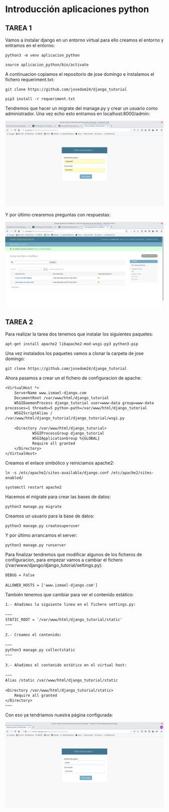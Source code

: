 # Introducción aplicaciones python

## TAREA 1

Vamos a instalar django en un entorno virtual para ello creamos el entorno y entramos en el entorno:

~~~
python3 -m venv aplicacion_python
~~~

~~~
source aplicacion_python/bin/activate
~~~

A continuacion copiamos el repositorio de jose domingo e instalamos el fichero requeriment.txt:

~~~
git clone https://github.com/josedom24/django_tutorial
~~~

~~~
pip3 install -r requeriment.txt
~~~

Tendremos que hacer un migrate del manage.py y crear un usuario como administrador.
Una vez echo esto entramos en localhost:8000/admin:

![Primera página](img/django1.png)

Y por último crearemos preguntas con respuestas:

![Primera página](img/django2.png)

## TAREA 2

Para realizar la tarea dos tenemos que instalar los siguientes paquetes:

~~~
apt-get install apache2 libapache2-mod-wsgi-py3 python3-pip
~~~

Una vez instalados los paquetes vamos a clonar la carpeta de jose domingo:

~~~
git clone https://github.com/josedom24/django_tutorial
~~~

Ahora pasamos a crear un el fichero de configuracion de apache:

~~~
<VirtualHost *>
    ServerName www.ismael-django.com
    DocumentRoot /var/www/html/django_tutorial
    WSGIDaemonProcess django_tutorial user=www-data group=www-data processes=1 threads=5 python-path=/var/www/html/django_tutorial
    WSGIScriptAlias / /var/www/html/django_tutorial/django_tutorial/wsgi.py

    <Directory /var/www/html/django_tutorial>
            WSGIProcessGroup django_tutorial
            WSGIApplicationGroup %{GLOBAL}
            Require all granted
    </Directory>
</VirtualHost>
~~~

Creamos el enlace simbólico y reiniciamos apache2:

~~~
ln -s /etc/apache2/sites-available/django.conf /etc/apache2/sites-enabled/
~~~

~~~
systemctl restart apache2
~~~

Hacemos el migrate para crear las bases de datos:

~~~
python3 manage.py migrate
~~~

Creamos un usuario para la base de datos:

~~~
python3 manage.py createsuperuser
~~~

Y por último arrancamos el server:

~~~
python3 manage.py runserver
~~~

Para finalizar tendremos que modificar algunos de los ficheros de configuracion, para empezar vamos a cambiar el fichero (/var/www/django/django_tutorial/settings.py):

~~~
DEBUG = False

ALLOWED_HOSTS = ['www.ismael-django.com']
~~~

También tenemos que cambiar para ver el contenido estático:

	1.- Añadimos la siguiente linea en el fichero settings.py:

	~~~	
	STATIC_ROOT = '/var/www/html/django_tutorial/static'
	~~~

	2.- Creamos el contenido:

	~~~
	python3 manage.py collectstatic
	~~~

	3.- Añadimos el contenido estático en el virtual host:

	~~~
	Alias /static /var/www/html/django_tutorial/static

  	<Directory /var/www/html/django_tutorial/static>
    	Require all granted
  	</Directory>
	~~~

Con eso ya tendriamos nuestra página configurada:

![Primera página](img/django5.png)
